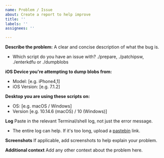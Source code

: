 ```yaml
---
name: Problem / Issue
about: Create a report to help improve
title: ''
labels: ''
assignees: ''

---
```


**Describe the problem:**
A clear and concise description of what the bug is.
- Which script do you have an issue with? ./prepare, ./patchipsw, ./enterkdfu or ./dumpblobs

**iOS Device you're attempting to dump blobs from:**
- Model: [e.g. iPhone4,1]
- iOS Version: [e.g. 7.1.2]

**Desktop you are using these scripts on:**
 - OS: [e.g. macOS / Windows]
 - Version [e.g. 10.14.6 (macOS) / 10 (Windows)]

**Log**
Paste in the relevant Terminal/shell log, not just the error message.
- The entire log can help. If it's too long, upload a [pastebin](https://pastebin.com) link.

**Screenshots**
If applicable, add screenshots to help explain your problem.

**Additional context**
Add any other context about the problem here.
